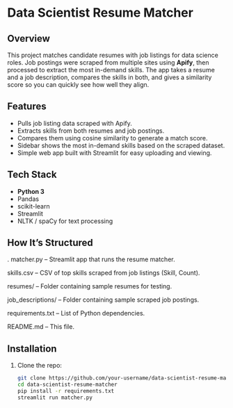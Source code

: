 # Data Scientist Resume Matcher

## Overview
This project matches candidate resumes with job listings for data science roles. Job postings were scraped from multiple sites using **Apify**, then processed to extract the most in-demand skills. The app takes a resume and a job description, compares the skills in both, and gives a similarity score so you can quickly see how well they align.

## Features
- Pulls job listing data scraped with Apify.
- Extracts skills from both resumes and job postings.
- Compares them using cosine similarity to generate a match score.
- Sidebar shows the most in-demand skills based on the scraped dataset.
- Simple web app built with Streamlit for easy uploading and viewing.

## Tech Stack
- **Python 3**
- Pandas
- scikit-learn
- Streamlit
- NLTK / spaCy for text processing

## How It’s Structured
.
matcher.py – Streamlit app that runs the resume matcher.

skills.csv – CSV of top skills scraped from job listings (Skill, Count).

resumes/ – Folder containing sample resumes for testing.

job_descriptions/ – Folder containing sample scraped job postings.

requirements.txt – List of Python dependencies.

README.md – This file.

  
## Installation
1. Clone the repo:
   ```bash
   git clone https://github.com/your-username/data-scientist-resume-matcher.git
   cd data-scientist-resume-matcher
   pip install -r requirements.txt
   streamlit run matcher.py

